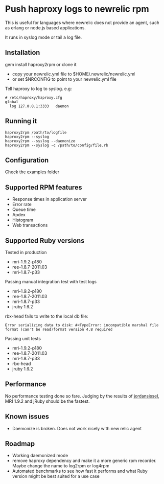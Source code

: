 # Push haproxy logs to newrelic rpm
This is useful for languages where newrelic does not provide an agent,
such as erlang or node.js based applications.

It runs in syslog mode or tail a log file.

## Installation

gem install haproxy2rpm or clone it

* copy your newrelic.yml file to $HOME/.newrelic/newrelic.yml
* or set $NRCONFIG to point to your newrelic.yml file

Tell haproxy to log to syslog. e.g:

    # /etc/haproxy/haproxy.cfg
    global
      log 127.0.0.1:3333   daemon

## Running it
    haproxy2rpm /path/to/logfile 
    haproxy2rpm --syslog
    haproxy2rpm --syslog --daemonize
    haproxy2rpm --syslog -c /path/to/config/file.rb

## Configuration

Check the examples folder

## Supported RPM features

* Response times in application server
* Error rate
* Queue time
* Apdex
* Histogram
* Web transactions

## Supported Ruby versions

Tested in production

* mri-1.9.2-p180
* ree-1.8.7-2011.03
* mri-1.8.7-p33

Passing manual integration test with test logs

* mri-1.9.2-p180
* ree-1.8.7-2011.03
* mri-1.8.7-p33
* jruby 1.6.2

rbx-head fails to write to the local db file: 

    Error serializing data to disk: #<TypeError: incompatible marshal file format (can't be read)format version 4.8 required


Passing unit tests

* mri-1.9.2-p180
* ree-1.8.7-2011.03
* mri-1.8.7-p33
* rbx-head
* jruby 1.6.2

## Performance

No performance testing done so fare. Judging by the results of [jordansissel](https://github.com/jordansissel/experiments/tree/master/ruby/eventmachine-speed), MRI 1.9.2 and jRuby should be the fastest.

## Known issues

* Daemonize is broken. Does not work nicely with new relic agent
 
## Roadmap

* Working daemonized mode
* remove haproxy dependency and make it a more generic rpm recorder. Maybe change the name to log2rpm or log4rpm
* Automated benchmarks to see how fast it performs and what Ruby version
  might be best suited for a use case
